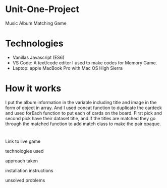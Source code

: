 # Unit-One-Project
Music Album Matching Game

# Technologies
- Vanillas Javascript (ES6)
- VS Code: A text/code editor I used to make codes for Memory Game.
- Laptop: apple MacBook Pro with Mac OS High Sierra

# How it works
I put the album information in the variable including title and image in the form of object in array. And I used concat function to duplicate the cardeck and used forEach function to put each of cards on the board. First pick and second pick have their dataset title, and if the titles are matched they go through the matched function to add match class to make the pair opaque.

#

Link to live game

technologies used

approach taken

installation instructions

unsolved problems
